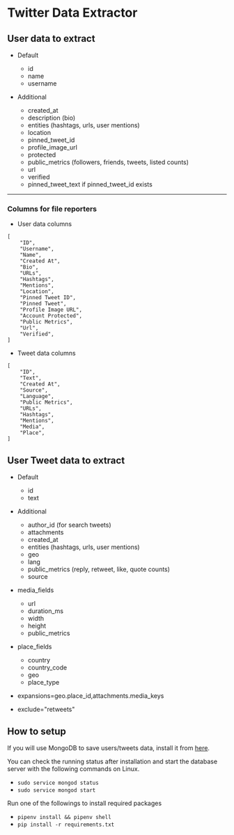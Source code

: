 Twitter Data Extractor
======================


## User data to extract

* Default
    * id
    * name
    * username

* Additional
    * created_at
    * description (bio)
    * entities (hashtags, urls, user mentions)
    * location
    * pinned_tweet_id
    * profile_image_url
    * protected
    * public_metrics (followers, friends, tweets, listed counts)
    * url
    * verified
    * pinned_tweet_text if pinned_tweet_id exists

-------------

### Columns for file reporters

* User data columns

```
[
    "ID",
    "Username",
    "Name",
    "Created At",
    "Bio",
    "URLs",
    "Hashtags",
    "Mentions",
    "Location",
    "Pinned Tweet ID",
    "Pinned Tweet",
    "Profile Image URL",
    "Account Protected",
    "Public Metrics",
    "Url",
    "Verified",
]
```

* Tweet data columns

```
[
    "ID",
    "Text",
    "Created At",
    "Source",
    "Language",
    "Public Metrics",
    "URLs",
    "Hashtags",
    "Mentions",
    "Media",
    "Place",
]
```

## User Tweet data to extract

* Default
    * id
    * text

* Additional
    * author_id (for search tweets)
    * attachments
    * created_at
    * entities (hashtags, urls, user mentions)
    * geo
    * lang
    * public_metrics (reply, retweet, like, quote counts)
    * source

* media_fields
    * url
    * duration_ms
    * width
    * height
    * public_metrics

* place_fields
    * country
    * country_code
    * geo
    * place_type

* expansions=geo.place_id,attachments.media_keys

* exclude="retweets"

## How to setup

If you will use MongoDB to save users/tweets data, install it from [here](https://docs.mongodb.com/manual/administration/install-community/).

You can check the running status after installation and start the database server with the following commands on Linux.

* `sudo service mongod status`
* `sudo service mongod start`

Run one of the followings to install required packages

* `pipenv install && pipenv shell`
* `pip install -r requirements.txt`


